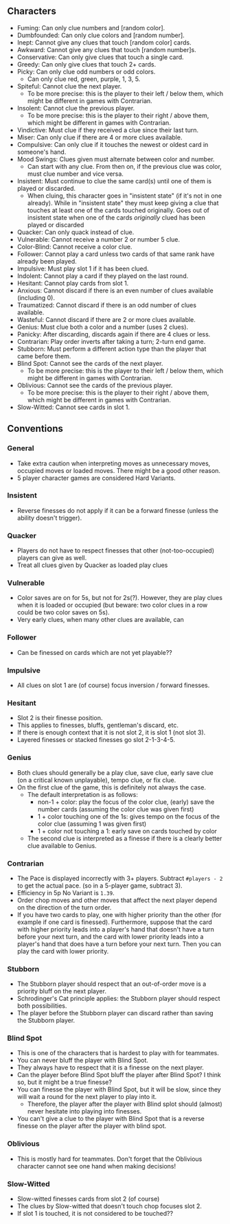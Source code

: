 ## Characters

* Fuming: Can only clue numbers and [random color].
* Dumbfounded: Can only clue colors and [random number].
* Inept: Cannot give any clues that touch [random color] cards.
* Awkward: Cannot give any clues that touch [random number]s.
* Conservative: Can only give clues that touch a single card.
* Greedy: Can only give clues that touch 2+ cards.
* Picky: Can only clue odd numbers or odd colors.
  * Can only clue red, green, purple, 1, 3, 5.
* Spiteful: Cannot clue the next player.
  * To be more precise: this is the player to their left / below them, which might be different in games with Contrarian.
* Insolent: Cannot clue the previous player.
  * To be more precise: this is the player to their right / above them, which might be different in games with Contrarian.
* Vindictive: Must clue if they received a clue since their last turn.
* Miser: Can only clue if there are 4 or more clues available.
* Compulsive: Can only clue if it touches the newest or oldest card in someone's hand.
* Mood Swings: Clues given must alternate between color and number.
  * Can start with any clue. From then on, if the previous clue was color, must clue number and vice versa.
* Insistent: Must continue to clue the same card(s) until one of them is played or discarded.
  * When cluing, this character goes in "insistent state" (if it's not in one already). While in "insistent state" they must keep giving a clue that touches at least one of the cards touched originally. Goes out of insistent state when one of the cards *originally* clued has been played or discarded
* Quacker: Can only quack instead of clue.
* Vulnerable: Cannot receive a number 2 or number 5 clue.
* Color-Blind: Cannot receive a color clue.
* Follower: Cannot play a card unless two cards of that same rank have already been played.
* Impulsive: Must play slot 1 if it has been clued.
* Indolent: Cannot play a card if they played on the last round.
* Hesitant: Cannot play cards from slot 1.
* Anxious: Cannot discard if there is an even number of clues available (including 0).
* Traumatized: Cannot discard if there is an odd number of clues available.
* Wasteful: Cannot discard if there are 2 or more clues available.
* Genius: Must clue both a color and a number (uses 2 clues).
* Panicky: After discarding, discards again if there are 4 clues or less.
* Contrarian: Play order inverts after taking a turn; 2-turn end game.
* Stubborn: Must perform a different action type than the player that came before them.
* Blind Spot: Cannot see the cards of the next player.
  * To be more precise: this is the player to their left / below them, which might be different in games with Contrarian.
* Oblivious: Cannot see the cards of the previous player.
  * To be more precise: this is the player to their right / above them, which might be different in games with Contrarian.
* Slow-Witted: Cannot see cards in slot 1.

## Conventions

### General
* Take extra caution when interpreting moves as unnecessary moves, occupied moves or loaded moves.
  There might be a good other reason.
* 5 player character games are considered Hard Variants.

<!-- ### Fuming -->
<!-- ### Dumbfounded -->
<!-- ### Inept -->
<!-- ### Awkward -->
<!-- ### Conservative -->
<!-- ### Greedy -->
<!-- ### Picky -->
<!-- ### Spiteful -->
<!-- ### Insolent -->
<!-- ### Vindictive -->
<!-- ### Miser -->
<!-- ### Compulsive -->
<!-- ### Mood Swings -->
### Insistent
* Reverse finesses do not apply if it can be a forward finesse (unless the ability doesn't trigger).
### Quacker
* Players do not have to respect finesses that other (not-too-occupied) players can give as well.
* Treat all clues given by Quacker as loaded play clues
### Vulnerable
* Color saves are on for 5s, but not for 2s(?). However, they are play clues when it is loaded
  or occupied (but beware: two color clues in a row could be two color saves on 5s).
* Very early clues, when many other clues are available, can
<!-- ### Color-Blind -->
### Follower
* Can be finessed on cards which are not yet playable??
### Impulsive
* All clues on slot 1 are (of course) focus inversion / forward finesses.
<!-- ### Indolent -->
### Hesitant
* Slot 2 is their finesse position.
* This applies to finesses, bluffs, gentleman's discard, etc.
* If there is enough context that it is not slot 2, it is slot 1 (not slot 3).
* Layered finesses or stacked finesses go slot 2-1-3-4-5.
<!-- ### Anxious -->
<!-- ### Traumatized -->
<!-- ### Wasteful -->
### Genius
* Both clues should generally be a play clue, save clue, early save clue (on a critical known unplayable), tempo clue, or fix clue.
* On the first clue of the game, this is definitely not always the case.
  * The default interpretation is as follows:
    * non-1 + color: play the focus of the color clue, (early) save the number cards (assuming the color clue was given first)
    * 1 + color touching one of the 1s: gives tempo on the focus of the color clue (assuming 1 was given first)
    * 1 + color not touching a 1: early save on cards touched by color
  * The second clue is interpreted as a finesse if there is a clearly better clue available to Genius.

<!-- ### Panicky -->
### Contrarian
* The Pace is displayed incorrectly with 3+ players. Subtract `#players - 2` to get the actual pace. (so in a 5-player game, subtract 3).
* Efficiency in 5p No Variant is `1.39`.
* Order chop moves and other moves that affect the next player depend on the direction of the turn order.
* If you have two cards to play, one with higher priority than the other (for example if one card is finessed). Furthermore, suppose that the card with higher priority leads into a player's hand that doesn't have a turn before your next turn, and the card with lower priority leads into a player's hand that does have a turn before your next turn. Then you can play the card with lower priority.

### Stubborn
* The Stubborn player should respect that an out-of-order move is a priority bluff on the next player.
* Schrodinger's Cat principle applies: the Stubborn player should respect both possibilities.
* The player before the Stubborn player can discard rather than saving the Stubborn player.

### Blind Spot
* This is one of the characters that is hardest to play with for teammates.
* You can never bluff the player with Blind Spot.
* They always have to respect that it is a finesse on the next player.
* Can the player before Blind Spot bluff the player after Blind Spot? I think so, but it might be a true finesse?
* You can finesse the player with Blind Spot, but it will be slow, since they will wait a round for the next player to play into it.
  * Therefore, the player after the player with Blind splot should (almost) never hesitate into playing into finesses.
* You can't give a clue to the player with Blind Spot that is a reverse finesse on the player after the player with blind spot.

### Oblivious
* This is mostly hard for teammates. Don't forget that the Oblivious character cannot see one hand when making decisions!

### Slow-Witted
* Slow-witted finesses cards from slot 2 (of course)
* The clues by Slow-witted that doesn't touch chop focuses slot 2.
* If slot 1 is touched, it is not considered to be touched??
